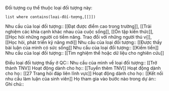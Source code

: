 Đối tượng cụ thể thuộc loại đối tượng này:
```dataview 
list where contains(loại-đối-tượng,[[]])
```
Nhu cầu của loại đối tượng:: [[Đạt được điểm cao trong trường]], [[Trải nghiệm các khía cạnh khác nhau của cuộc sống]], [[Ôn tập kiến thức]], [[Học hỏi những người có tiềm năng. Trao đổi với những người thú vị]], [[Học hỏi, phát triển kỹ năng mới]]
Nhu cầu của loại đối tượng:: [[Được thấy bài luận của mình có sức sống]]
Nhu cầu của loại đối tượng:: [[Kiếm tiền]]
Nhu cầu của loại đối tượng:: [[Tìm nghiệm thể hoặc dữ liệu cho nghiên cứu]]

Điều loại đối tượng thấy ở QC::
Nhu cầu của mình về loại đối tượng:: [[Trở thành TNV]]
Hoạt động dành cho họ:: [[Tuyển thêm TNV]]
Hoạt động dành cho họ:: [[27 Trang hỏi đáp liên lĩnh vực]]
Hoạt động dành cho họ:: [[Kết nối nhu cầu làm luận của sinh viên]]
Họ tham gia vào bước nào trong dự án:: 
Ghi chú::
